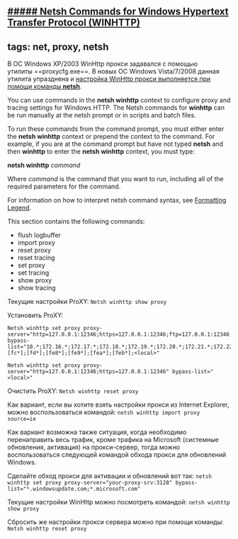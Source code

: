 [##### Netsh Commands for Windows Hypertext Transfer Protocol (WINHTTP)](https://learn.microsoft.com/ru-ru/previous-versions/windows/it-pro/windows-server-2008-R2-and-2008/cc731131(v=ws.10))
---
tags: net, proxy, netsh
---

В ОС Windows XP/2003 WinHttp прокси задавался с помощью утилиты ==proxycfg.exe==. В новых ОС Windows Vista/7/2008 данная утилита упразднена и [настройка WinHttp прокси выполняется при помощи команды **netsh**](https://winitpro.ru/index.php/2011/02/14/sistemnyj-proksi-v-windows-2008-i-windows-7/).

You can use commands in the **netsh winhttp** context to configure proxy and tracing settings for Windows HTTP. The Netsh commands for **winhttp** can be run manually at the netsh prompt or in scripts and batch files.

To run these commands from the command prompt, you must either enter the **netsh winhttp** context or prepend the context to the command. For example, if you are at the command prompt but have not typed **netsh** and then **winhttp** to enter the **netsh winhttp** context, you must type:

**netsh winhttp** _command_

Where _command_ is the command that you want to run, including all of the required parameters for the command.

For information on how to interpret netsh command syntax, see [Formatting Legend](https://learn.microsoft.com/ru-ru/previous-versions/windows/it-pro/windows-server-2008-R2-and-2008/cc725755(v=ws.10)).

This section contains the following commands:

-   flush logbuffer
-   import proxy
-   reset proxy
-   reset tracing
-   set proxy
-   set tracing
-   show proxy
-   show tracing

Текущие настройки ProXY:
`Netsh winhttp show proxy`

Установить ProXY:
```
Netsh winhttp set proxy proxy-server="http=127.0.0.1:12346;https=127.0.0.1:12346;ftp=127.0.0.1:12346;socks=127.0.0.1:12345" bypass-list="10.*;172.16.*;172.17.*;172.18.*;172.19.*;172.20.*;172.21.*;172.22.*;172.23.*;172.24.*;172.25.*;172.26.*;172.27.*;172.28.*;172.29.*;172.30.*;172.31.*;192.168.*;169.254.*;[fc*];[fd*];[fe8*];[fe9*];[fea*];[feb*];<local>"
```

`Netsh winhttp set proxy proxy-server="http=127.0.0.1:12346;https=127.0.0.1:12346" bypass-list="<local>"`

Очистить ProXY:
`Netsh winhttp reset proxy`

Как вариант, если вы хотите взять настройки прокси из Internet Explorer, можно воспользоваться командой:
`netsh winhttp import proxy source=ie`

Как вариант возможна также ситуация, когда необходимо перенаправить весь трафик, кроме трафика на Microsoft (системные обновления, активация) на прокси-сервер, тогда можно воспользоваться следующей командой обхода прокси для обновлений Windows.

Сделайте обход прокси для активации и обновлений вот так:
`netsh winhttp set proxy proxy-server="your-proxy-srv:3128" bypass-list="*.windowsupdate.com;*.microsoft.com"`

Текущие настройки WinHttp можно посмотреть командой:
`netsh winhttp show proxy`

Сбросить же настройки прокси сервера можно при помощи команды:
`Netsh winhttp reset proxy`





